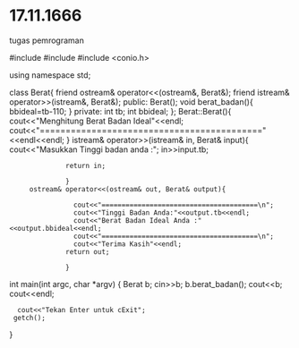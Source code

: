 # 17.11.1666
tugas pemrograman

#include <iostream>
#include <string>
#include <conio.h>

using namespace std;

class Berat{
       friend ostream& operator<<(ostream&, Berat&);
       friend istream& operator>>(istream&, Berat&);
 public:
        Berat();
        void berat_badan(){
             bbideal=tb-110;
             }
 private:
         int tb;
         int bbideal;
         };
Berat::Berat(){
                  cout<<"Menghitung Berat Badan Ideal"<<endl;
                  cout<<"==========================================="<<endl<<endl;
				  }
         istream& operator>>(istream& in, Berat& input){
                  cout<<"Masukkan Tinggi badan anda :";
                  in>>input.tb;
                 
                  return in;
                  
                  }
         ostream& operator<<(ostream& out, Berat& output){
                     
                    cout<<"=======================================\n";
                    cout<<"Tinggi Badan Anda:"<<output.tb<<endl;
                    cout<<"Berat Badan Ideal Anda :"<<output.bbideal<<endl;
                   	cout<<"=======================================\n";
                	cout<<"Terima Kasih"<<endl;
                  return out;
                   
                  }
 int main(int argc, char *argv)
 {
     Berat b;
     cin>>b;
     b.berat_badan();
     cout<<b;
        cout<<endl;
        
      cout<<"Tekan Enter untuk cExit";
     getch();

}
